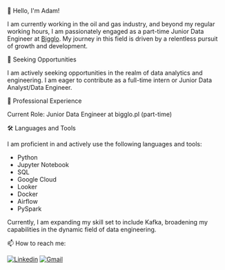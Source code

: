 👋 Hello, I'm Adam!

I am currently working in the oil and gas industry, and beyond my regular working hours, I am passionately engaged as a part-time Junior Data Engineer at [Bigglo](https://bigglo.pl). My journey in this field is driven by a relentless pursuit of growth and development.

🚀 Seeking Opportunities

I am actively seeking opportunities in the realm of data analytics and engineering. I am eager to contribute as a full-time intern or Junior Data Analyst/Data Engineer.

💼 Professional Experience

Current Role: Junior Data Engineer at bigglo.pl (part-time)

🛠️ Languages and Tools

I am proficient in and actively use the following languages and tools:

* Python
* Jupyter Notebook
* SQL
* Google Cloud
* Looker
* Docker
* Airflow
* PySpark

Currently, I am expanding my skill set to include Kafka, broadening my capabilities in the dynamic field of data engineering.

📫 How to reach me:

[![Linkedin](https://img.shields.io/badge/LinkedIn-0077B5?style=for-the-badge&logo=linkedin&logoColor=white)](www.linkedin.com/in/adam-stolarczyk-3611871b5)
[![Gmail](https://img.shields.io/badge/Gmail-D14836?style=for-the-badge&logo=gmail&logoColor=white)](https://mail.google.com/mail/u/?authuser=adamstolarczyk1994@gmail.COM)

<!--
**AJSTO/AJSTO** is a ✨ _special_ ✨ repository because its `README.md` (this file) appears on your GitHub profile.

Here are some ideas to get you started:

- 🔭 I’m currently working on ...
- 🌱 I’m currently learning ...
- 👯 I’m looking to collaborate on ...
- 🤔 I’m looking for help with ...
- 💬 Ask me about ...
- 📫 How to reach me: ...
- 😄 Pronouns: ...
- ⚡ Fun fact: ...
-->
